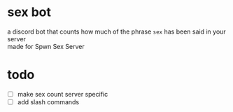 # sex bot

a discord bot that counts how much of the phrase `sex` has been said in your server  
made for Spwn Sex Server

# todo

- [ ] make sex count server specific
- [ ] add slash commands
